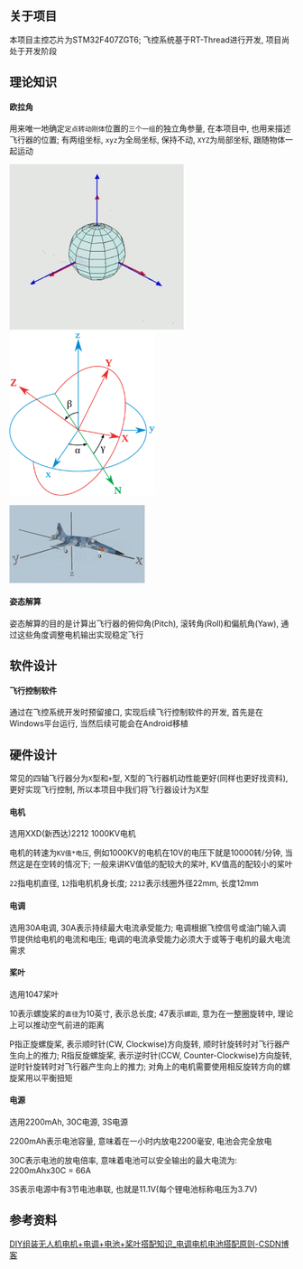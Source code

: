 ## 关于项目

本项目主控芯片为STM32F407ZGT6; 飞控系统基于RT-Thread进行开发, 项目尚处于开发阶段 

## 理论知识

#### 欧拉角

用来唯一地确定`定点转动刚体`位置的`三个一组`的独立角参量, 在本项目中, 也用来描述飞行器的位置; 有两组坐标, `xyz`为全局坐标, 保持不动, `XYZ`为局部坐标, 跟随物体一起运动 

<img title="" src="assets/images/欧拉角运动.gif" alt="" width="309"> <img title="" src="assets/images/欧拉角坐标系.png" alt="" width="258">

![](assets/images/欧拉角旋转演示.gif) 

#### 姿态解算

姿态解算的目的是计算出飞行器的俯仰角(Pitch), 滚转角(Roll)和偏航角(Yaw), 通过这些角度调整电机输出实现稳定飞行 

## 软件设计

#### 飞行控制软件

通过在飞控系统开发时预留接口, 实现后续飞行控制软件的开发, 首先是在Windows平台运行, 当然后续可能会在Android移植 

## 硬件设计

常见的四轴飞行器分为`X`型和`+`型, X型的飞行器机动性能更好(同样也更好找资料), 更好实现飞行控制, 所以本项目中我们将飞行器设计为X型 

#### 电机

选用XXD(新西达)2212 1000KV电机 

电机的转速为`KV值*电压`, 例如1000KV的电机在10V的电压下就是10000转/分钟, 当然这是在空转的情况下; 一般来讲KV值低的配较大的桨叶, KV值高的配较小的桨叶 

`22`指电机直径, `12`指电机机身长度; `2212`表示线圈外径22mm, 长度12mm 

#### 电调

选用30A电调, 30A表示持续最大电流承受能力; 电调根据飞控信号或油门输入调节提供给电机的电流和电压; 电调的电流承受能力必须大于或等于电机的最大电流需求 

#### 桨叶

选用1047桨叶 

10表示螺旋桨的`直径`为10英寸, 表示总长度; 47表示`螺距`, 意为在一整圈旋转中, 理论上可以推动空气前进的距离 

P指正旋螺旋桨, 表示顺时针(CW, Clockwise)方向旋转, 顺时针旋转时对飞行器产生向上的推力; R指反旋螺旋桨, 表示逆时针(CCW, Counter-Clockwise)方向旋转, 逆时针旋转时对飞行器产生向上的推力; 对角上的电机需要使用相反旋转方向的螺旋桨用以平衡扭矩 

#### 电源

选用2200mAh, 30C电源, 3S电源 

2200mAh表示电池容量, 意味着在一小时内放电2200毫安, 电池会完全放电 

30C表示电池的放电倍率, 意味着电池可以安全输出的最大电流为: 2200mAhx30C = 66A 

3S表示电源中有3节电池串联, 也就是11.1V(每个锂电池标称电压为3.7V) 

## 参考资料

[DIY组装无人机电机+电调+电池+桨叶搭配知识_电调电机电池搭配原则-CSDN博客](https://blog.csdn.net/m0_62458936/article/details/127206719) 
